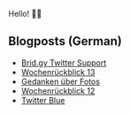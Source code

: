 Hello! 👋🏻

## Blogposts (German)
<!-- BLOG-POST-LIST:START -->
- [Brid.gy Twitter Support](https://maurice-renck.de/de/blog/2023/brid-gy-twitter-support)
- [Wochenrückblick 13](https://maurice-renck.de/de/blog/2023/kw13)
- [Gedanken über Fotos](https://maurice-renck.de/de/blog/2023/gedanken-ueber-fotos)
- [Wochenrückblick 12](https://maurice-renck.de/de/blog/2023/kw12)
- [Twitter Blue](https://maurice-renck.de/de/notes/2023/twitter-blue)
<!-- BLOG-POST-LIST:END -->

<!--
**mauricerenck/mauricerenck** is a ✨ _special_ ✨ repository because its `README.md` (this file) appears on your GitHub profile.

Here are some ideas to get you started:

- 🔭 I’m currently working on ...
- 🌱 I’m currently learning ...
- 👯 I’m looking to collaborate on ...
- 🤔 I’m looking for help with ...
- 💬 Ask me about ...
- 📫 How to reach me: ...
- 😄 Pronouns: ...
- ⚡ Fun fact: ...
-->
